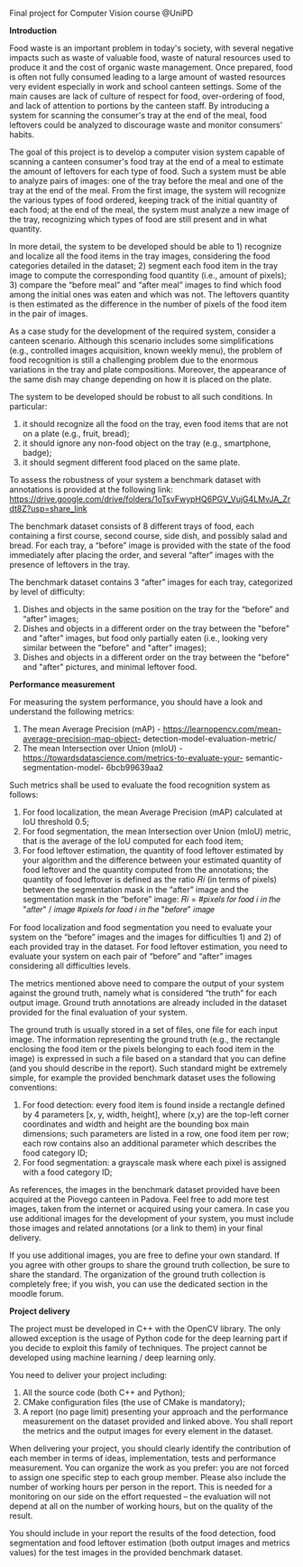 Final project for Computer Vision course @UniPD

**Introduction**

Food waste is an important problem in today's society, with several negative impacts such as waste of valuable food, waste of natural resources used to produce it and the cost of organic waste management. Once prepared, food is often not fully consumed leading to a large amount of wasted resources very evident especially in work and school canteen settings. Some of the main causes are lack of culture of respect for food, over-ordering of food, and lack of attention to portions by the canteen staff. By introducing a system for scanning the consumer's tray at the end of the meal, food leftovers could be analyzed to discourage waste and monitor consumers' habits.

The goal of this project is to develop a computer vision system capable of scanning a canteen consumer's food tray at the end of a meal to estimate the amount of leftovers for each type of food. Such a system must be able to analyze pairs of images: one of the tray before the meal and one of the tray at the end of the meal. From the first image, the system will recognize the various types of food ordered, keeping track of the initial quantity of each food; at the end of the meal, the system must analyze a new image of the tray, recognizing which types of food are still present and in what quantity.

In more detail, the system to be developed should be able to 1) recognize and localize all the food items in the tray images, considering the food categories detailed in the dataset; 2) segment each food item in the tray image to compute the corresponding food quantity (i.e., amount of pixels); 3) compare the “before meal” and “after meal” images to find which food among the initial ones was eaten and which was not. The leftovers quantity is then estimated as the difference in the number of pixels of the food item in the pair of images.

As a case study for the development of the required system, consider a canteen scenario. Although this scenario includes some simplifications (e.g., controlled images acquisition, known weekly menu), the problem of food recognition is still a challenging problem due to the enormous variations in the tray and plate compositions. Moreover, the appearance of the same dish may change depending on how it is placed on the plate.

The system to be developed should be robust to all such conditions. In particular:
  1) it should recognize all the food on the tray, even food items that are not on a plate (e.g., fruit, bread);
  2) it should ignore any non-food object on the tray (e.g., smartphone, badge);
  3) it should segment different food placed on the same plate.

To assess the robustness of your system a benchmark dataset with annotations is provided at the following link:
https://drive.google.com/drive/folders/1oTsvFwypHQ6PGV_VujG4LMvJA_Zrdt8Z?usp=share_link

The benchmark dataset consists of 8 different trays of food, each containing a first course, second course, side dish, and possibly salad and bread. For each tray, a “before” image is provided with the state of the food immediately after placing the order, and several “after” images with the presence of leftovers in the tray.

The benchmark dataset contains 3 “after” images for each tray, categorized by level of difficulty:
  1) Dishes and objects in the same position on the tray for the “before” and “after” images;
  2) Dishes and objects in a different order on the tray between the "before" and "after" images, but food
     only partially eaten (i.e., looking very similar between the "before" and "after" images);
  3) Dishes and objects in a different order on the tray between the "before" and "after" pictures, and
     minimal leftover food.

**Performance measurement**

For measuring the system performance, you should have a look and understand the following metrics:
  1) The mean Average Precision (mAP) - https://learnopencv.com/mean-average-precision-map-object- detection-model-evaluation-metric/
  2) The mean Intersection over Union (mIoU) - https://towardsdatascience.com/metrics-to-evaluate-your- semantic-segmentation-model-     6bcb99639aa2
 
Such metrics shall be used to evaluate the food recognition system as follows:
  1) For food localization, the mean Average Precision (mAP) calculated at IoU threshold 0.5;
  2) For food segmentation, the mean Intersection over Union (mIoU) metric, that is the average of the IoU computed for each food item;
  3) For food leftover estimation, the quantity of food leftover estimated by your algorithm and the difference between your estimated       quantity of food leftover and the quantity computed from the annotations; the quantity of food leftover is defined as the ratio 𝑅𝑖       (in terms of pixels) between the segmentation mask in the “after” image and the segmentation mask in the “before” image:
                    𝑅𝑖 = #𝑝𝑖𝑥𝑒𝑙𝑠 𝑓𝑜𝑟 𝑓𝑜𝑜𝑑 𝑖 𝑖𝑛 𝑡h𝑒 "𝑎𝑓𝑡𝑒𝑟" / 𝑖𝑚𝑎𝑔𝑒 #𝑝𝑖𝑥𝑒𝑙𝑠 𝑓𝑜𝑟 𝑓𝑜𝑜𝑑 𝑖 𝑖𝑛 𝑡h𝑒 "𝑏𝑒𝑓𝑜𝑟𝑒" 𝑖𝑚𝑎𝑔𝑒
                    
For food localization and food segmentation you need to evaluate your system on the “before” images and the images for difficulties 1) and 2) of each provided tray in the dataset. For food leftover estimation, you need to evaluate your system on each pair of “before” and “after” images considering all difficulties levels.

The metrics mentioned above need to compare the output of your system against the ground truth, namely what is considered “the truth” for each output image. Ground truth annotations are already included in the dataset provided for the final evaluation of your system.

The ground truth is usually stored in a set of files, one file for each input image. The information representing the ground truth (e.g., the rectangle enclosing the food item or the pixels belonging to each food item in the image) is expressed in such a file based on a standard that you can define (and you should describe in the report). Such standard might be extremely simple, for example the provided benchmark dataset uses the following conventions:
  1) For food detection: every food item is found inside a rectangle defined by 4 parameters [x, y, width, height], where (x,y) are the      top-left corner coordinates and width and height are the bounding box main dimensions; such parameters are listed in a row, one          food item per row; each row contains also an additional parameter which describes the food category ID;
  2) For food segmentation: a grayscale mask where each pixel is assigned with a food category ID;
  
As references, the images in the benchmark dataset provided have been acquired at the Piovego canteen in Padova. Feel free to add more test images, taken from the internet or acquired using your camera. In case you use additional images for the development of your system, you must include those images and related annotations (or a link to them) in your final delivery.

If you use additional images, you are free to define your own standard. If you agree with other groups to share the ground truth collection, be sure to share the standard. The organization of the ground truth collection is completely free; if you wish, you can use the dedicated section in the moodle forum.

**Project delivery**

The project must be developed in C++ with the OpenCV library. The only allowed exception is the usage of Python code for the deep learning part if you decide to exploit this family of techniques. The project cannot be developed using machine learning / deep learning only.

You need to deliver your project including:
  1) All the source code (both C++ and Python);
  2) CMake configuration files (the use of CMake is mandatory);
  3) A report (no page limit) presenting your approach and the performance measurement on the dataset provided and linked above. You         shall report the metrics and the output images for every element in the dataset.
  
When delivering your project, you should clearly identify the contribution of each member in terms of ideas, implementation, tests and performance measurement. You can organize the work as you prefer: you are not forced to assign one specific step to each group member. Please also include the number of working hours per person in the report. This is needed for a monitoring on our side on the effort requested – the evaluation will not depend at all on the number of working hours, but on the quality of the result.

You should include in your report the results of the food detection, food segmentation and food leftover estimation (both output images and metrics values) for the test images in the provided benchmark dataset.
